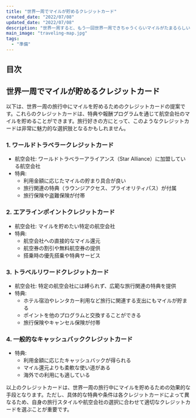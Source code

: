 ```yaml
---
title: "世界一周でマイルが貯めるクレジットカード"
created_date: "2022/07/08"
updated_date: "2022/07/08"
description: "世界一周すると、もう一回世界一周できちゃうくらいマイルがたまるらしい...！"
main_image: "traveling-map.jpg"
tags: 
  - "準備"
---
```

## 目次

## 世界一周でマイルが貯めるクレジットカード

以下は、世界一周の旅行中にマイルを貯めるためのクレジットカードの提案です。これらのクレジットカードは、特典や報酬プログラムを通じて航空会社のマイルを貯めることができます。旅行好きの方にとって、このようなクレジットカードは非常に魅力的な選択肢となるかもしれません。

### 1. ワールドトラベラークレジットカード

- 航空会社: ワールドトラベラーアライアンス（Star Alliance）に加盟している航空会社
- 特典:
  - 利用金額に応じたマイルの貯まり具合が良い
  - 旅行関連の特典（ラウンジアクセス、プライオリティパス）が付属
  - 旅行保険や盗難保険が付帯

### 2. エアラインポイントクレジットカード

- 航空会社: マイルを貯めたい特定の航空会社
- 特典:
  - 航空会社への直接的なマイル還元
  - 航空券の割引や無料航空券の提供
  - 搭乗時の優先搭乗や特典サービス

### 3. トラベルリワードクレジットカード

- 航空会社: 特定の航空会社には縛られず、広範な旅行関連の特典を提供
- 特典:
  - ホテル宿泊やレンタカー利用など旅行に関連する支出にもマイルが貯まる
  - ポイントを他のプログラムと交換することができる
  - 旅行保険やキャンセル保険が付帯

### 4. 一般的なキャッシュバッククレジットカード

- 特典:
  - 利用金額に応じたキャッシュバックが得られる
  - マイル還元よりも柔軟な使い道がある
  - 海外での利用にも適している

以上のクレジットカードは、世界一周の旅行中にマイルを貯めるための効果的な手段となります。ただし、具体的な特典や条件は各クレジットカードによって異なるため、自身の旅行スタイルや航空会社の選択に合わせて適切なクレジットカードを選ぶことが重要です。
